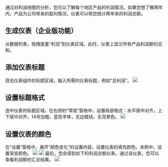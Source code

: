 通过对利润地图的分析，您可以了解每个地区产品的利润情况。如果您想了解两年内，产品为公司带来的盈利情况，仪表可以帮您统计两年来的利润总额。

## 生成仪表（企业版功能）
从数据列表，拖拽度量“利润”到仪表区域。此时，仪表上显示所有产品利润额的总和。

## 添加仪表标题
双击仪表组件的标题区域，输入所需的仪表标题，例如“总利润”。
![](https://main.qcloudimg.com/raw/f3b2122227ec0555dd6b097be3298539.png)
## 设置标题格式
选中仪表的标题区域，在右侧的“常规”窗格中，设置局部格式：水平居中对齐，上下居中对齐，14号加粗，蓝色字体，无边框线，无背景色。
![](https://main.qcloudimg.com/raw/e5b5dd8161f703a1590e5a721d10b937.png)
## 设置仪表的颜色
在“设置”窗格中，展开“颜色变化”的设置内容，设置仪表的填充颜色。本例中，设置渐变颜色。
![](https://main.qcloudimg.com/raw/3c07a785b58a43f512fa36e76ff8ff11.png)
![](https://main.qcloudimg.com/raw/b7c85f96c660932f5ee38fdbe89ace20.png)
最后，您会得到如下的利润总额仪表。通过该仪表，您可以查看利润额的汇总结果。
![](https://main.qcloudimg.com/raw/98db19dcddbe3981f62a0d9b3c3e45aa.png)
